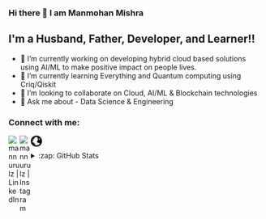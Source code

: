 ### Hi there 👋 I am Manmohan Mishra

## I'm a Husband, Father, Developer, and Learner!!
- 🔭 I’m currently working on developing hybrid cloud based solutions using AI/ML to make positive impact on people lives.
- 🌱 I’m currently learning Everything and Quantum computing using Criq/Qiskit
- 👯 I’m looking to collaborate on Cloud, AI/ML & Blockchain technologies
- 💬 Ask me about - Data Science & Engineering

### Connect with me:

[<img align="left" alt="mannurulz | LinkedIn" width="22px" src="https://cdn.jsdelivr.net/npm/simple-icons@v3/icons/linkedin.svg" />][linkedin]
[<img align="left" alt="mannurulz | Instagram" width="22px" src="https://cdn.jsdelivr.net/npm/simple-icons@v3/icons/instagram.svg" />][instagram]
[<img align="left" alt="mishramanmohan.com" width="22px" src="https://raw.githubusercontent.com/iconic/open-iconic/master/svg/globe.svg" />][website]
<br />
<!--
**mannurulz/mannurulz** is a ✨ _special_ ✨ repository because its `README.md` (this file) appears on your GitHub profile.

Here are some ideas to get you started:

- 🔭 I’m currently working on ...
- 🌱 I’m currently learning ...
- 👯 I’m looking to collaborate on ...
- 🤔 I’m looking for help with ...
- 💬 Ask me about ...
- 📫 How to reach me: ...
- 😄 Pronouns: ...
- ⚡ Fun fact: ...
-->

<details>
  <summary>:zap: GitHub Stats</summary>

  <img align="left" alt="Manmohan's GitHub Stats" src="https://github-readme-stats.codestackr.vercel.app/api?username=mannurulz&show_icons=trueinclude_all_commits=1&hide=contribs,prs&count_private=true&hide_border=true" />

</details>

[instagram]: https://instagram.com/mannurulz
[linkedin]: https://linkedin.com/in/manmohanmishra
[website]: http://www.mishramanmohan.com/
